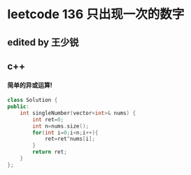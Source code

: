 # leetcode 136 只出现一次的数字
## edited by 王少锐
## c++



#### 简单的异或运算!
```cpp
class Solution {
public:
    int singleNumber(vector<int>& nums) {
        int ret=0;
        int n=nums.size();
        for(int i=0;i<n;i++){
            ret=ret^nums[i];
        }
        return ret;
    }
};

```


